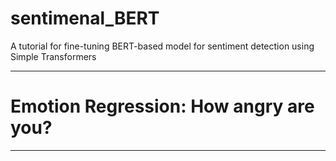 # sentimenal_BERT
A tutorial for fine-tuning BERT-based model for sentiment detection using Simple Transformers

---
# Emotion Regression: How angry are you?
----

